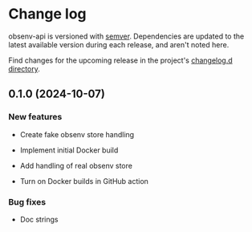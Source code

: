 # Change log

obsenv-api is versioned with [semver](https://semver.org/).
Dependencies are updated to the latest available version during each release, and aren't noted here.

Find changes for the upcoming release in the project's [changelog.d directory](https://github.com/lsst-ts/obsenv-api/tree/main/changelog.d/).

<!-- scriv-insert-here -->

<a id='changelog-0.1.0'></a>
## 0.1.0 (2024-10-07)

### New features

- Create fake obsenv store handling
- Implement initial Docker build

- Add handling of real obsenv store
- Turn on Docker builds in GitHub action

### Bug fixes

- Doc strings
